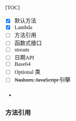 <span  style="font-family: Simsun,serif; font-size: 17px; ">

[TOC]

- [x] 默认方法
- [x] Lambda
- [ ] 方法引用
- [ ] 函数式接口
- [ ] stream
- [ ] 日期API
- [ ] Base64
- [ ] Optional 类
- [ ] ~~Nashorn, JavaScript 引擎~~

### 

- 

### 方法引用

</span>